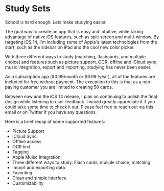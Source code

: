 # Study Sets

School is hard enough. Lets make studying easier. 

The goal was to create an app that is easy and intuitive, while taking advantage of native iOS features, such as split screen and multi-window. By targeting iOS 14, I'm including some of Apple's latest technologies from the start, such as the sidebar on iPad and the cool new color picker. 

With three different ways to study (matching, flashcards, and multiple choice) and features such as picture support, OCR, offline and iCloud sync, music integration, export and importing, studying has never been easier. 

As a subscription app ($0.99/month or $9.99 /year), all of the features are included for free without payment. The exception to this is that as a non-paying customer you are limited to creating 50 cards.

Between now and the iOS 14 release, I plan on continuing to polish the final design while listening to user feedback. I would greatly appreciate it if you could take some time to check it out. Please feel free to reach out via this email or on Twitter if you have any questions.
 

Here is a brief recap of some supported features:

- Picture Support
- iCloud Sync
- Offline access
- OCR text
- Tagging
- Apple Muisc Integration
- Three different ways to study: Flash cards, muliple choice, matching
- Import and exporting data
- Favoriting
- Clean and simple interface
- Customizability
